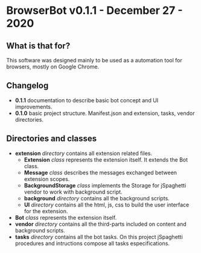 # BrowserBot v0.1.1 - December 27 - 2020

## What is that for?

This software was designed mainly to be used as a automation tool for browsers, mostly on Google Chrome.

## Changelog

- **0.1.1** documentation to describe basic bot concept and UI improvements.
- **0.1.0** basic project structure. Manifest.json and extension, tasks, vendor directories.

## Directories and classes

- **extension** _directory_ contains all extension related files.
	* **Extension** _class_ represents the extension itself. It extends the Bot class.
	* **Message** _class_ describes the messages exchanged between extension scopes.
	* **BackgroundStorage** _class_ implements the Storage for jSpaghetti vendor to work with background script.
	* **background** _directory_ contains all the background scripts.
	* **UI** _directory_ contains all the html, js, css to build the user interface for the extension.
- **Bot** _class_ represents the extension itself.
- **vendor** _directory_ contains all the third-parts included on content and background scripts.
- **tasks** _directory_ contains all the bot tasks. On this project jSpaghetti procedures and intructions compose all tasks especifications.

